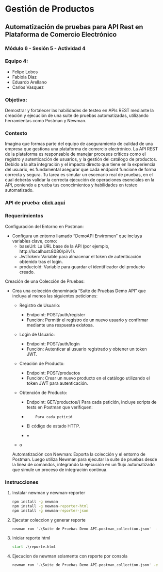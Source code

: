 # Gestión de Productos

## Automatización de pruebas para API Rest en Plataforma de Comercio Electrónico

### Módulo 6 - Sesión 5 - Actividad 4

### Equipo 4: 
- Felipe Lobos
- Fabiola Díaz
- Eduardo Arellano
- Carlos Vasquez

### Objetivo: 
Demostrar y fortalecer las habilidades de testeo en APIs REST mediante la creación y ejecución de una suite de pruebas automatizadas, utilizando herramientas como Postman y Newman.

### Contexto

Imagina que formas parte del equipo de aseguramiento de calidad de una empresa que gestiona una plataforma de comercio electrónico. La API REST de la plataforma es responsable de manejar procesos críticos como el registro y autenticación de usuarios, y la gestión del catálogo de productos. Debido a la alta integración y el impacto directo que tiene en la experiencia del usuario, es fundamental asegurar que cada endpoint funcione de forma correcta y segura. Tu tarea es simular un escenario real de pruebas, en el cual deberás validar la correcta ejecución de operaciones esenciales en la API, poniendo a prueba tus conocimientos y habilidades en testeo automatizado.

### API de prueba: [click aquí](https://github.com/fabyDiaz/Gestion-de-productos-y-usuarios.git)

### Requerimientos

Configuración del Entorno en Postman:
 - Configura un entorno llamado “DemoAPI Enviromen” que incluya variables clave, como:
    - baseUrl: La URL base de la API (por ejemplo, http://localhost:8080/pi/v1).
    - JwtToken: Variable para almacenar el token de autenticación obtenido tras el login.
    - productoId: Variable para guardar el identificador del producto creado.

Creación de una Colección de Pruebas:
- Crea una colección denominada “Suite de Pruebas Demo API” que incluya al menos las siguientes peticiones:
    - Registro de Usuario:
        - Endpoint: POST/auth/register
        - Función: Permitir el registro de un nuevo usuario y confirmar mediante una respuesta existosa.
    - Login de Usuario:
        - Endpoint: POST/auth/login
        - Función: Autenticar al usuario registrado y obtener un token JWT.
    - Creación de Producto:
        - Endpoint: POST/productos
        - Función: Crear un nuevo producto en el catálogo utilizando el token JWT para autenticación.
    - Obtención de Producto:
        - Endpoint: GET/productos/{ Para cada petición, incluye scripts de tests en Postman que verifiquen:
        -         Para cada petició
        - El código de estado HTTP.

        - ▪

    - o

    Automatización con Newman:
Exporta la colección y el entorno de Postman. Luego utiliza Newman para ejecutar la suite de pruebas desde la línea de comandos, integrando la ejecución en un flujo automatizado que simule un proceso de integración continua.



### Instrucciones 
1. Instalar newman y newman-reporter
    ````cmd
    npm install -g newman
    npm install -g newman-reporter-html
    npm install -g newman-reporter-json
    ````
2. Ejecutar coleccion y generar reporte
    ```cmd
    newman run '.\Suite de Pruebas Demo API.postman_collection.json'  -e '.\DemoApi  Enviromen.postman_environment.json' -r htmlextra --reporter-htmlextra-export reporte.html 
    ```
3. Iniciar reporte html
    ````cmd
    start .\reporte.html 
    ````


4. Ejecucion de newman solamente con reporte por consola
    ````cmd
    newman run '.\Suite de Pruebas Demo API.postman_collection.json' -e '.\DemoApi  Enviromen.postman_environment.json'
    ````
